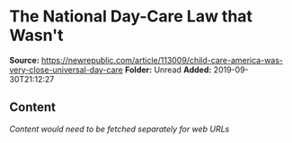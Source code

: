 # The National Day-Care Law that Wasn't

**Source:** https://newrepublic.com/article/113009/child-care-america-was-very-close-universal-day-care
**Folder:** Unread
**Added:** 2019-09-30T21:12:27




## Content
*Content would need to be fetched separately for web URLs*

